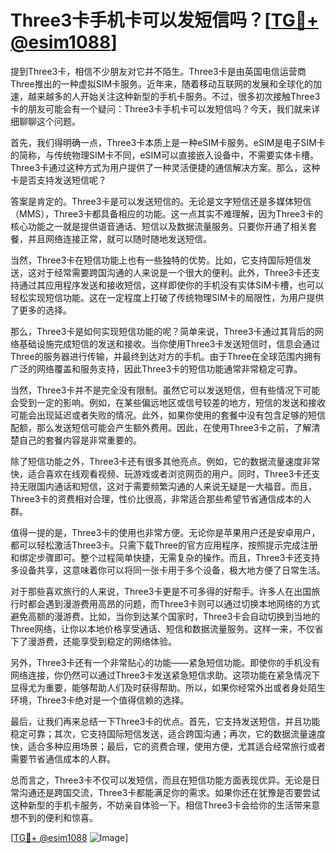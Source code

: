 # Three3卡手机卡可以发短信吗？[[TG💪+ @esim1088](https://t.me/s/esim1088)]

提到Three3卡，相信不少朋友对它并不陌生。Three3卡是由英国电信运营商Three推出的一种虚拟SIM卡服务。近年来，随着移动互联网的发展和全球化的加速，越来越多的人开始关注这种新型的手机卡服务。不过，很多初次接触Three3卡的朋友可能会有一个疑问：Three3卡手机卡可以发短信吗？今天，我们就来详细聊聊这个问题。

首先，我们得明确一点，Three3卡本质上是一种eSIM卡服务。eSIM是电子SIM卡的简称，与传统物理SIM卡不同，eSIM可以直接嵌入设备中，不需要实体卡槽。Three3卡通过这种方式为用户提供了一种灵活便捷的通信解决方案。那么，这种卡是否支持发送短信呢？

答案是肯定的。Three3卡是可以发送短信的。无论是文字短信还是多媒体短信（MMS），Three3卡都具备相应的功能。这一点其实不难理解，因为Three3卡的核心功能之一就是提供语音通话、短信以及数据流量服务。只要你开通了相关套餐，并且网络连接正常，就可以随时随地发送短信。

当然，Three3卡在短信功能上也有一些独特的优势。比如，它支持国际短信发送，这对于经常需要跨国沟通的人来说是一个很大的便利。此外，Three3卡还支持通过其应用程序发送和接收短信，这样即使你的手机没有实体SIM卡槽，也可以轻松实现短信功能。这在一定程度上打破了传统物理SIM卡的局限性，为用户提供了更多的选择。

那么，Three3卡是如何实现短信功能的呢？简单来说，Three3卡通过其背后的网络基础设施完成短信的发送和接收。当你使用Three3卡发送短信时，信息会通过Three的服务器进行传输，并最终到达对方的手机。由于Three在全球范围内拥有广泛的网络覆盖和服务支持，因此Three3卡的短信功能通常非常稳定可靠。

当然，Three3卡并不是完全没有限制。虽然它可以发送短信，但有些情况下可能会受到一定的影响。例如，在某些偏远地区或信号较差的地方，短信的发送和接收可能会出现延迟或者失败的情况。此外，如果你使用的套餐中没有包含足够的短信配额，那么发送短信可能会产生额外费用。因此，在使用Three3卡之前，了解清楚自己的套餐内容是非常重要的。

除了短信功能之外，Three3卡还有很多其他亮点。例如，它的数据流量速度非常快，适合喜欢在线观看视频、玩游戏或者浏览网页的用户。同时，Three3卡还支持无限国内通话和短信，这对于需要频繁沟通的人来说无疑是一大福音。而且，Three3卡的资费相对合理，性价比很高，非常适合那些希望节省通信成本的人群。

值得一提的是，Three3卡的使用也非常方便。无论你是苹果用户还是安卓用户，都可以轻松激活Three3卡。只需下载Three的官方应用程序，按照提示完成注册和绑定步骤即可。整个过程简单快捷，无需复杂的操作。而且，Three3卡还支持多设备共享，这意味着你可以将同一张卡用于多个设备，极大地方便了日常生活。

对于那些喜欢旅行的人来说，Three3卡更是不可多得的好帮手。许多人在出国旅行时都会遇到漫游费用高昂的问题，而Three3卡则可以通过切换本地网络的方式避免高额的漫游费。比如，当你到达某个国家时，Three3卡会自动切换到当地的Three网络，让你以本地价格享受通话、短信和数据流量服务。这样一来，不仅省下了漫游费，还能享受到稳定的网络体验。

另外，Three3卡还有一个非常贴心的功能——紧急短信功能。即使你的手机没有网络连接，你仍然可以通过Three3卡发送紧急短信求助。这项功能在紧急情况下显得尤为重要，能够帮助人们及时获得帮助。所以，如果你经常外出或者身处陌生环境，Three3卡绝对是一个值得信赖的选择。

最后，让我们再来总结一下Three3卡的优点。首先，它支持发送短信，并且功能稳定可靠；其次，它支持国际短信发送，适合跨国沟通；再次，它的数据流量速度快，适合多种应用场景；最后，它的资费合理，使用方便，尤其适合经常旅行或者需要节省通信成本的人群。

总而言之，Three3卡不仅可以发短信，而且在短信功能方面表现优异。无论是日常沟通还是跨国交流，Three3卡都能满足你的需求。如果你还在犹豫是否要尝试这种新型的手机卡服务，不妨亲自体验一下。相信Three3卡会给你的生活带来意想不到的便利和惊喜。

[[TG💪+ @esim1088](https://t.me/s/esim1088) ![Image](https://i.postimg.cc/4NQfJmqS/Snipaste-2025-05-13-00-14-12.png)]